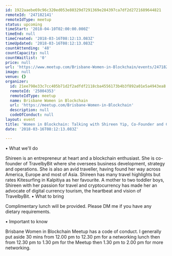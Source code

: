 ```yaml
---
id: 1922aaebe69c96c320ed053e80329d7291369e284397ca7df2d2721689644821
remoteId: '247182141'
remoteIdType: meetup
status: upcoming
timeStart: '2018-04-10T02:00:00.000Z'
timeEnd: null
timeCreated: '2018-03-16T08:12:13.083Z'
timeUpdated: '2018-03-16T08:12:13.083Z'
countAttending: '48'
countCapacity: null
countWaitlist: '0'
price: null
url: 'https://www.meetup.com/Brisbane-Women-in-Blockchain/events/247182141/'
image: null
venue: {}
organizer:
  id: 21ee798e33c7cc405b71d2f2adfdf2118cba4556173b4b3f892a01e5a4943ea8
  remoteId: '25004353'
  remoteIdType: meetup
  name: Brisbane Women in Blockchain
  url: 'https://meetup.com/Brisbane-Women-in-Blockchain'
  description: null
  codeOfConduct: null
layout: event
title: 'Women in Blockchain: Talking with Shireen Yip, Co-Founder and COO, TravelbyBit'
date: '2018-03-16T08:12:13.083Z'

---
```

<p>• What we'll do</p> <p>Shireen is an entrepreneur at heart and a blockchain enthusiast. She is co-founder of TravelbyBit where she oversees business development, strategy and operations. She is also an avid traveller, having found her way across America, Europe and most of Asia. Shireen has many travel highlights but rates Kitesurfing in Kalpitiya as her favourite. A mother to two toddler boys, Shireen with her passion for travel and cryptocurrency has made her an advocate of digital currency tourism, the heartbeat and vision of TravelbyBit. • What to bring</p> <p>Complimentary lunch will be provided. Please DM me if you have any dietary requirements.</p> <p>• Important to know</p> <p>Brisbane Women in Blockchain Meetup has a code of conduct. I generally put aside 30 mins from 12.00 pm to 12.30 pm for a networking lunch then from 12.30 pm to 1.30 pm for the Meetup then 1.30 pm to 2.00 pm for more networking.</p>
